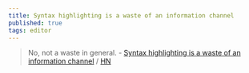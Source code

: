 ```yaml
---
title: Syntax highlighting is a waste of an information channel
published: true
tags: editor
---
```

> No, not a waste in general. - [Syntax highlighting is a waste of an information channel](https://buttondown.com/hillelwayne/archive/syntax-highlighting-is-a-waste-of-an-information/) / [HN]()
